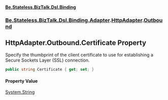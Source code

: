 #### [Be.Stateless.BizTalk.Dsl.Binding](README.md 'README')
### [Be.Stateless.BizTalk.Dsl.Binding.Adapter](Be.Stateless.BizTalk.Dsl.Binding.Adapter.md 'Be.Stateless.BizTalk.Dsl.Binding.Adapter').[HttpAdapter](HttpAdapter.md 'Be.Stateless.BizTalk.Dsl.Binding.Adapter.HttpAdapter').[Outbound](HttpAdapter.Outbound.md 'Be.Stateless.BizTalk.Dsl.Binding.Adapter.HttpAdapter.Outbound')

## HttpAdapter.Outbound.Certificate Property

Specify the thumbprint of the client certificate to use for establishing a Secure Sockets Layer (SSL) connection.

```csharp
public string Certificate { get; set; }
```

#### Property Value
[System.String](https://docs.microsoft.com/en-us/dotnet/api/System.String 'System.String')